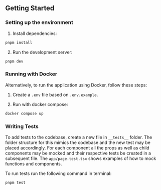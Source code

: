 ## Getting Started

### Setting up the environment

1. Install dependencies:

```bash
pnpm install
```

2. Run the development server:

```bash
pnpm dev
```

### Running with Docker

Alternatively, to run the application using Docker, follow these steps:

1. Create a `.env` file based on `.env.example`.

2. Run with docker compose:

```bash
docker compose up
```

### Writing Tests

To add tests to the codebase, create a new file in `__tests__` folder. The folder structure for this mimics the codebase and the new test may be placed accordingly. For each component all the props as well as child components may be mocked and their respective tests be created in a subsequent file. The `app/page.test.tsx` shows examples of how to mock functions and components.

To run tests run the following command in terminal:

```bash
pnpm test
```
